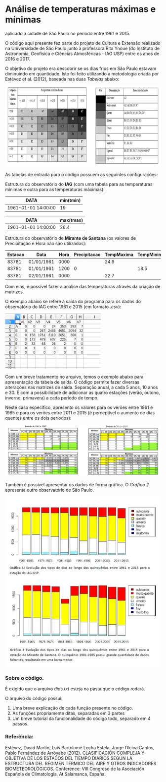 # Análise de temperaturas máximas e mínimas
aplicado à cidade de São Paulo no período entre 1961 e 2015.

O código aqui presente fez parte do projeto de Cultura e Extensão realizado na Universidade de São Paulo junto à professora Rita Ynoue (do Instituto de Astronomia, Geofísica e Ciências Atmosféricas - IAG USP) entre os anos de 2016 e 2017.

O objetivo do projeto era descobrir se os dias frios em Sâo Paulo estavam diminuindo em quantidade.
Isto foi feito utilizando a metodologia criada por Estévez et al. (2012), baseada nas duas *Tabelas* abaixo:

<img src="Imagens/1.tabelaprojeto.jpg" height=260>

As tabelas de entrada para o código possuem as seguintes configurações:

Estrutura do observatório do **IAG** (com uma tabela para as temperaturas mínimas e outra para as temperaturas máximas):

<table>
  <thead>
    <th>DATA</th>
    <th>min(tmin)</th>
  </thead>
  <tbody>
    <tr>
      <td>1961-01-01 14:00:00</td>
      <td>19</td>
    </tr>
  </tbody>
</table>

<table>
  <thead>
    <th>DATA</th>
    <th>max(tmax)</th>
  </thead>
  <tbody>
    <tr>
      <td>1961-01-01 14:00:00</td>
      <td>26.4</td>
    </tr>
  </tbody>
</table>
    
Estrutura do observatório de **Mirante de Santana** (os valores de Precipitação e Hora não são utilizados):

| Estacao | Data       | Hora | Precipitacao | TempMaxima | TempMinima |
|---------|------------|------|--------------|------------|------------|
| 83781   | 01/01/1961 | 0000 |              | 24.9       |            |
| 83781   | 01/01/1961 | 1200 | 0            |            | 18.5       |
| 83781   | 02/01/1961 | 0000 |              | 22.7       |            |

Com elas, é possível fazer a análise das temperaturas através da criação de matrizes.

O exemplo abaixo se refere à saída do programa para os dados do observatório do IAG entre 1961 e 2015 (em formato *.csv*):

<img src="Imagens/5.exemplo.jpg">

Com um breve tratamento no arquivo, temos o exemplo abaixo para apresentação da tabela de saída.
O código permite fazer diversas alterações nas matrizes de saída. Separação anual, a cada 5 anos, 10 anos e 30. E com a possibilidade de adicionar as quatro estações (verão, outono, inverno, primavera) a cada período de tempo.

Neste caso específico, apresento os valores para os verões entre 1961 e 1965 e para os verões entre 2011 e 2015 (é perceptível o aumento de dias quentes entre os dois períodos):

<img src="Imagens/6.tabela5.jpg">

Também é possível apresentar os dados de forma gráfica. O *Gráfico 2* apresenta outro observatório de São Paulo.

<img src="Imagens/8.grafico1.jpg">
<img src="Imagens/9.grafico2.jpg">


<h3>Sobre o código.</h3>

É exigido que o arquivo *dias.txt* esteja na pasta que o código rodará.

O arquivo do código possui:
<ol>
  <li> Uma breve explicação de cada função presente no código. </li>
  <li> As funções propriamente ditas, separadas em 3 partes </li>
  <li> Um breve tutorial da funcionalidade do código todo, separado em 4 passos. </li>
</ol>


<h3>Referência:</h3>

Estévez, David Martín, Luis Bartolomé Lecha Estela, Jorge Olcina Cantos, Pablo Fernández de Arróyabe (2012). CLASIFICACIÓN COMPLEJA Y OBJETIVA DE LOS ESTADOS DEL TIEMPO DIARIOS SEGÚN LA ESTRUCTURA DEL RÉGIMEN TÉRMICO DEL AIRE Y OTROS INDICADORES BIOMETEOROLÓGICOS. Conference: VIII Congreso de la Asociación Española de Climatología, At Salamanca, España.
